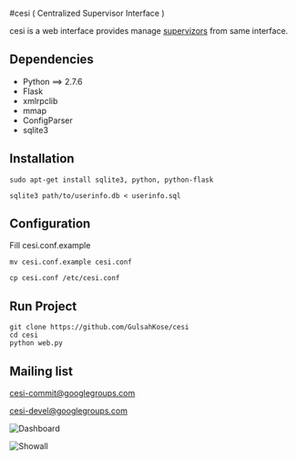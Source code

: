 #cesi ( Centralized Supervisor Interface )

cesi is a web interface provides manage [supervizors][1] from same interface.

## Dependencies

* Python ==> 2.7.6
* Flask
* xmlrpclib
* mmap
* ConfigParser
* sqlite3

## Installation
    sudo apt-get install sqlite3, python, python-flask

    sqlite3 path/to/userinfo.db < userinfo.sql

## Configuration

Fill cesi.conf.example

    mv cesi.conf.example cesi.conf

    cp cesi.conf /etc/cesi.conf

## Run Project
    git clone https://github.com/GulsahKose/cesi
    cd cesi
    python web.py

## Mailing list

cesi-commit@googlegroups.com

cesi-devel@googlegroups.com

[1]: http://supervisord.org/

![Dashboard](https://github.com/GulsahKose/cesi/blob/master/screenshots/image2)


![Showall](https://github.com/GulsahKose/cesi/blob/master/screenshots/image1)

